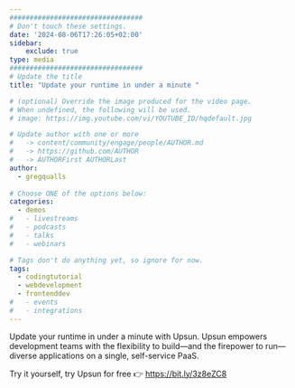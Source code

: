 ```yaml
---
#################################
# Don't touch these settings.
date: '2024-08-06T17:26:05+02:00'
sidebar:
    exclude: true
type: media
#################################
# Update the title
title: "Update your runtime in under a minute "

# (optional) Override the image produced for the video page.
# When undefined, the following will be used.
# image: https://img.youtube.com/vi/YOUTUBE_ID/hqdefault.jpg

# Update author with one or more
#   -> content/community/engage/people/AUTHOR.md
#   -> https://github.com/AUTHOR
#   -> AUTHORFirst AUTHORLast
author:
  - gregqualls
  
# Choose ONE of the options below:
categories:
  - demos
#   - livestreams
#   - podcasts
#   - talks
#   - webinars

# Tags don't do anything yet, so ignore for now.
tags:
  - codingtutorial
  - webdevelopment
  - frontenddev
#   - events
#   - integrations
---
```

Update your runtime in under a minute with Upsun. Upsun empowers development teams with the flexibility to build—and the firepower to run—diverse applications on a single, self-service PaaS.

Try it yourself, try Upsun for free 👉 https://bit.ly/3z8eZC8